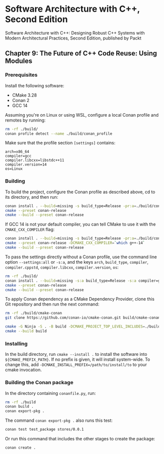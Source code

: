 # Software Architecture with C++, Second Edition

Software Architecture with C++: Designing Robust C++ Systems with Modern Architectural Practices, Second Edition, published by Packt

## Chapter 9: The Future of C++ Code Reuse: Using Modules

### Prerequisites

Install the following software:

- CMake 3.28
- Conan 2
- GCC 14

Assuming you're on Linux or using WSL, configure a local Conan profile and remotes by running:

```bash
rm -rf ./build/
conan profile detect --name ./build/conan_profile
```

Make sure that the profile section `[settings]` contains:

```text
arch=x86_64
compiler=gcc
compiler.libcxx=libstdc++11
compiler.version=14
os=Linux
```

### Building

To build the project, configure the Conan profile as described above, cd to its directory, and then run:

```bash
conan install . --build=missing -s build_type=Release -pr:a=./build/conan_profile
cmake --preset conan-release
cmake --build --preset conan-release
```

If GCC 14 is not your default compiler, you can tell CMake to use it with the `CMAKE_CXX_COMPILER` flag:

```bash
conan install . --build=missing -s build_type=Release -pr:a=./build/conan_profile
cmake --preset conan-release -DCMAKE_CXX_COMPILER=`which g++-14`
cmake --build --preset conan-release
```

To pass the settings directly without a Conan profile, use the command line option `--settings:all` or `-s:a`, and the keys `arch`, `build_type`, `compiler`, `compiler.cppstd`, `compiler.libcxx`, `compiler.version`, `os`:

```bash
rm -rf ./build/
conan install . --build=missing -s:a build_type=Release -s:a compiler=gcc
cmake --preset conan-release
cmake --build --preset conan-release
```

To apply Conan dependency as a CMake Dependency Provider, clone this Git repository and then run the next command:

```bash
rm -rf ./build/cmake-conan
git clone https://github.com/conan-io/cmake-conan.git build/cmake-conan
```

```bash
cmake -G Ninja -S . -B build -DCMAKE_PROJECT_TOP_LEVEL_INCLUDES=./build/cmake-conan/conan_provider.cmake -DCMAKE_BUILD_TYPE=Release
cmake --build build
```

### Installing

In the build directory, run `cmake --install .` to install the software into `${CMAKE_PREFIX_PATH}`. If no prefix is
given, it will install system-wide. To change this, add `-DCMAKE_INSTALL_PREFIX=/path/to/install/to` to your cmake
invocation.

### Building the Conan package

In the directory containing `conanfile.py`, run:

```bash
rm -rf ./build
conan build .
conan export-pkg .
```

The command `conan export-pkg .` also runs this test:

```bash
conan test test_package stores/0.0.1
```

Or run this command that includes the other stages to create the package:

```bash
conan create .
```
